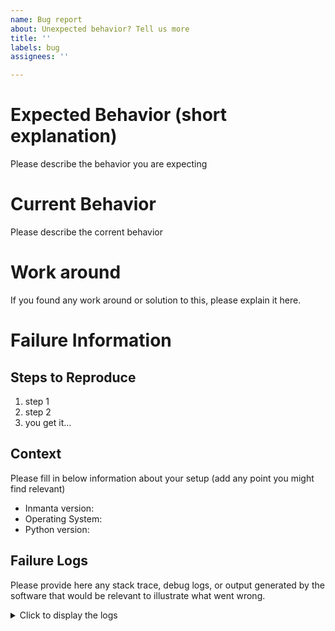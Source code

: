 ```yaml
---
name: Bug report
about: Unexpected behavior? Tell us more
title: ''
labels: bug
assignees: ''

---
```


# Expected Behavior (short explanation)

Please describe the behavior you are expecting

# Current Behavior

Please describe the corrent behavior

# Work around

If you found any work around or solution to this, please explain it here.

# Failure Information
## Steps to Reproduce

1. step 1
2. step 2
3. you get it...

## Context

Please fill in below information about your setup (add any point you might find relevant)

* Inmanta version:
* Operating System:
* Python version:

## Failure Logs

Please provide here any stack trace, debug logs, or output generated by the software that would be relevant to illustrate what went wrong.

<details>
<summary>Click to display the logs</summary>

```
Enter the logs here
```

</details>
